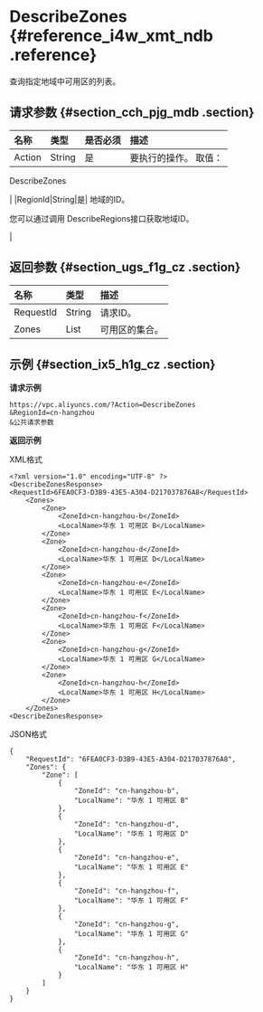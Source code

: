 # DescribeZones {#reference_i4w_xmt_ndb .reference}

查询指定地域中可用区的列表。

## 请求参数 {#section_cch_pjg_mdb .section}

|名称|类型|是否必须|描述|
|:-|:-|:---|:-|
|Action|String|是| 要执行的操作。 取值：

 DescribeZones

 |
|RegionId|String|是| 地域的ID。

 您可以通过调用 DescribeRegions接口获取地域ID。

 |

## 返回参数 {#section_ugs_f1g_cz .section}

|名称|类型|描述|
|:-|:-|:-|
|RequestId|String|请求ID。|
|Zones|List|可用区的集合。|

## 示例 {#section_ix5_h1g_cz .section}

**请求示例**

``` {#createVPCpub}
https://vpc.aliyuncs.com/?Action=DescribeZones
&RegionId=cn-hangzhou
&公共请求参数
```

**返回示例**

XML格式

```
<?xml version="1.0" encoding="UTF-8" ?>
<DescribeZonesResponse>
<RequestId>6FEA0CF3-D3B9-43E5-A304-D217037876A8</RequestId>
	<Zones>
		<Zone>
			<ZoneId>cn-hangzhou-b</ZoneId>
			<LocalName>华东 1 可用区 B</LocalName>
		</Zone>
		<Zone>
			<ZoneId>cn-hangzhou-d</ZoneId>
			<LocalName>华东 1 可用区 D</LocalName>
		</Zone>
		<Zone>
			<ZoneId>cn-hangzhou-e</ZoneId>
			<LocalName>华东 1 可用区 E</LocalName>
		</Zone>
		<Zone>
			<ZoneId>cn-hangzhou-f</ZoneId>
			<LocalName>华东 1 可用区 F</LocalName>
		</Zone>
		<Zone>
			<ZoneId>cn-hangzhou-g</ZoneId>
			<LocalName>华东 1 可用区 G</LocalName>
		</Zone>
		<Zone>
			<ZoneId>cn-hangzhou-h</ZoneId>
			<LocalName>华东 1 可用区 H</LocalName>
		</Zone>
	</Zones>
<DescribeZonesResponse>
```

JSON格式

```
{
    "RequestId": "6FEA0CF3-D3B9-43E5-A304-D217037876A8", 
    "Zones": {
        "Zone": [
            {
                "ZoneId": "cn-hangzhou-b", 
                "LocalName": "华东 1 可用区 B"
            }, 
            {
                "ZoneId": "cn-hangzhou-d", 
                "LocalName": "华东 1 可用区 D"
            }, 
            {
                "ZoneId": "cn-hangzhou-e", 
                "LocalName": "华东 1 可用区 E"
            }, 
            {
                "ZoneId": "cn-hangzhou-f", 
                "LocalName": "华东 1 可用区 F"
            }, 
            {
                "ZoneId": "cn-hangzhou-g", 
                "LocalName": "华东 1 可用区 G"
            }, 
            {
                "ZoneId": "cn-hangzhou-h", 
                "LocalName": "华东 1 可用区 H"
            }
        ]
    }
}
```

